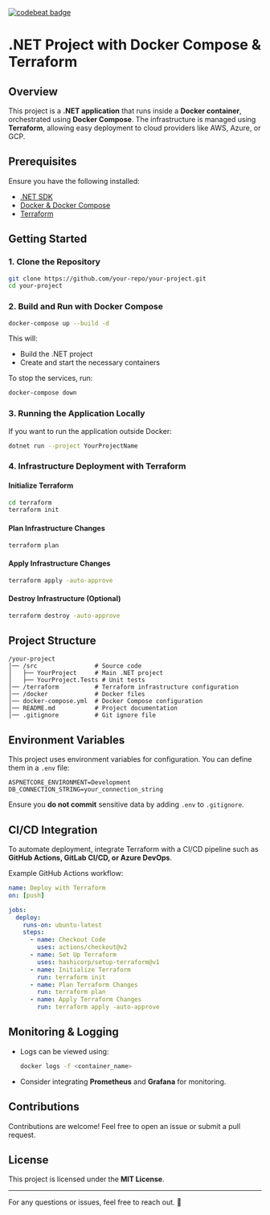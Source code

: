[![codebeat badge](https://codebeat.co/badges/96fdd8bb-9d1e-409e-9a93-66eb7f9ebb31)](https://codebeat.co/projects/github-com-kacper-ragankiewicz-net-api-template-main)


# .NET Project with Docker Compose & Terraform

## Overview
This project is a **.NET application** that runs inside a **Docker container**, orchestrated using **Docker Compose**. The infrastructure is managed using **Terraform**, allowing easy deployment to cloud providers like AWS, Azure, or GCP.

## Prerequisites
Ensure you have the following installed:

- [.NET SDK](https://dotnet.microsoft.com/download)
- [Docker & Docker Compose](https://docs.docker.com/get-docker/)
- [Terraform](https://developer.hashicorp.com/terraform/tutorials/aws-get-started/install-cli)

## Getting Started

### 1. Clone the Repository
```bash
git clone https://github.com/your-repo/your-project.git
cd your-project
```

### 2. Build and Run with Docker Compose
```bash
docker-compose up --build -d
```
This will:
- Build the .NET project
- Create and start the necessary containers

To stop the services, run:
```bash
docker-compose down
```

### 3. Running the Application Locally
If you want to run the application outside Docker:
```bash
dotnet run --project YourProjectName
```

### 4. Infrastructure Deployment with Terraform

#### Initialize Terraform
```bash
cd terraform
terraform init
```

#### Plan Infrastructure Changes
```bash
terraform plan
```

#### Apply Infrastructure Changes
```bash
terraform apply -auto-approve
```

#### Destroy Infrastructure (Optional)
```bash
terraform destroy -auto-approve
```

## Project Structure
```
/your-project
│── /src                # Source code
│   ├── YourProject     # Main .NET project
│   ├── YourProject.Tests # Unit tests
│── /terraform          # Terraform infrastructure configuration
│── /docker             # Docker files
│── docker-compose.yml  # Docker Compose configuration
│── README.md           # Project documentation
│── .gitignore          # Git ignore file
```

## Environment Variables
This project uses environment variables for configuration. You can define them in a `.env` file:
```env
ASPNETCORE_ENVIRONMENT=Development
DB_CONNECTION_STRING=your_connection_string
```
Ensure you **do not commit** sensitive data by adding `.env` to `.gitignore`.

## CI/CD Integration
To automate deployment, integrate Terraform with a CI/CD pipeline such as **GitHub Actions, GitLab CI/CD, or Azure DevOps**.

Example GitHub Actions workflow:
```yaml
name: Deploy with Terraform
on: [push]

jobs:
  deploy:
    runs-on: ubuntu-latest
    steps:
      - name: Checkout Code
        uses: actions/checkout@v2
      - name: Set Up Terraform
        uses: hashicorp/setup-terraform@v1
      - name: Initialize Terraform
        run: terraform init
      - name: Plan Terraform Changes
        run: terraform plan
      - name: Apply Terraform Changes
        run: terraform apply -auto-approve
```

## Monitoring & Logging
- Logs can be viewed using:
  ```bash
  docker logs -f <container_name>
  ```
- Consider integrating **Prometheus** and **Grafana** for monitoring.

## Contributions
Contributions are welcome! Feel free to open an issue or submit a pull request.

## License
This project is licensed under the **MIT License**.

---
For any questions or issues, feel free to reach out. 🚀

